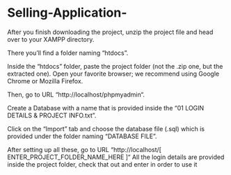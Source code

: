# Selling-Application-

After you finish downloading the project, unzip the project file and head over to your XAMPP directory.

There you’ll find a folder naming “htdocs”. 

Inside the “htdocs” folder, paste the project folder (not the .zip one, but the extracted one). Open your favorite browser; we recommend using Google Chrome or Mozilla Firefox.

Then, go to URL “http://localhost/phpmyadmin“.

Create a Database with a name that is provided inside the “01 LOGIN DETAILS & PROJECT INFO.txt”.

Click on the “Import” tab and choose the database file (.sql) which is provided under the folder naming “DATABASE FILE”.

After setting up all these, go to URL “http://localhost/[ ENTER_PROJECT_FOLDER_NAME_HERE ]“ All the login details are provided inside the project folder, check that out and enter in order to use it
